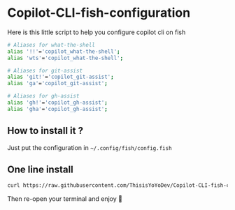 # Copilot-CLI-fish-configuration
Here is this little script to help you configure copilot cli on fish

```bash
# Aliases for what-the-shell
alias '!!'='copilot_what-the-shell';
alias 'wts'='copilot_what-the-shell';

# Aliases for git-assist
alias 'git!'='copilot_git-assist';
alias 'ga'='copilot_git-assist';

# Aliases for gh-assist
alias 'gh!'='copilot_gh-assist';
alias 'gha'='copilot_gh-assist';
```


## How to install it ?

Just put the configuration in `~/.config/fish/config.fish`


## One line install

```bash
curl https://raw.githubusercontent.com/ThisisYoYoDev/Copilot-CLI-fish-configuration/main/copilot_cli.fish >> $__fish_config_dir/config.fish
```

Then re-open your terminal and enjoy 🎊
